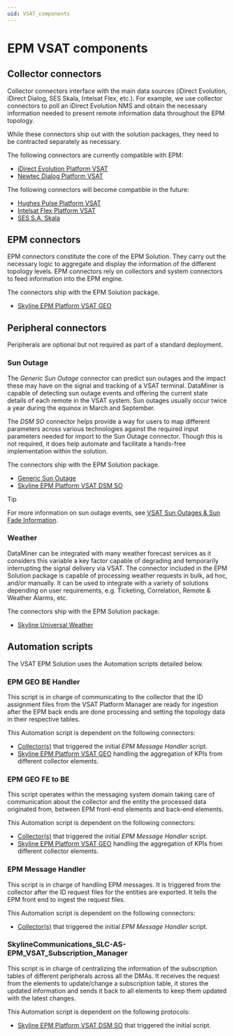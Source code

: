 ```yaml
---
uid: VSAT_components
---
```


# EPM VSAT components

## Collector connectors

Collector connectors interface with the main data sources (iDirect Evolution, iDirect Dialog, SES Skala, Intelsat Flex, etc.). For example, we use collector connectors to poll an iDirect Evolution NMS and obtain the necessary information needed to present remote information data throughout the EPM topology.

While these connectors ship out with the solution packages, they need to be contracted separately as necessary.

The following connectors are currently compatible with EPM:

- [iDirect Evolution Platform VSAT](https://catalog.dataminer.services/details/67205de6-f339-43ea-9f1f-511c99d66337)
- [Newtec Dialog Platform VSAT](https://catalog.dataminer.services/details/cd6febc7-9b01-4a5d-bf28-9346d873da86)

The following connectors will become compatible in the future:

- [Hughes Pulse Platform VSAT](https://catalog.dataminer.services/details/e1efe456-e153-4ba2-bbb6-207408b6b493)
- [Intelsat Flex Platform VSAT](https://catalog.dataminer.services/details/c99eec97-7a93-47ae-acef-1c3ceef4face)
- [SES S.A. Skala](https://catalog.dataminer.services/details/177a52b3-2a9c-4915-a03f-77decc2aa34b)

## EPM connectors

EPM connectors constitute the core of the EPM Solution. They carry out the necessary logic to aggregate and display the information of the different topology levels. EPM connectors rely on collectors and system connectors to feed information into the EPM engine.

The connectors ship with the EPM Solution package.

- [Skyline EPM Platform VSAT GEO](https://catalog.dataminer.services/details/11f62997-a866-4c02-9f64-03dcfcac96ed)

## Peripheral connectors

Peripherals are optional but not required as part of a standard deployment.

### Sun Outage

The *Generic Sun Outage* connector can predict sun outages and the impact these may have on the signal and tracking of a VSAT terminal. DataMiner is capable of detecting sun outage events and offering the current state details of each remote in the VSAT system. Sun outages usually occur twice a year during the equinox in March and September.

The *DSM SO* connector helps provide a way for users to map different parameters across various technologies against the required input parameters needed for import to the Sun Outage connector. Though this is not required, it does help automate and facilitate a hands-free implementation within the solution.

The connectors ship with the EPM Solution package.

- [Generic Sun Outage](https://catalog.dataminer.services/details/ada6ebaf-26a5-45d0-90d1-1025b1adda15)
- [Skyline EPM Platform VSAT DSM SO](https://catalog.dataminer.services/details/67205de6-f339-43ea-9f1f-511c99d66337)

> [!TIP]
> For more information on sun outage events, see [VSAT Sun Outages & Sun Fade Information](https://satoms.com/vsat-sun-outages/).

### Weather

DataMiner can be integrated with many weather forecast services as it considers this variable a key factor capable of degrading and temporarily interrupting the signal delivery via VSAT. The connector included in the EPM Solution package is capable of processing weather requests in bulk, ad hoc, and/or manually. It can be used to integrate with a variety of solutions depending on user requirements, e.g. Ticketing, Correlation, Remote & Weather Alarms, etc.

The connectors ship with the EPM Solution package.

- [Skyline Universal Weather](https://catalog.dataminer.services/details/6664b1b8-6975-4990-bb97-6df0b0239e2e)

## Automation scripts

The VSAT EPM Solution uses the Automation scripts detailed below.

### EPM GEO BE Handler

This script is in charge of communicating to the collector that the ID assignment files from the VSAT Platform Manager are ready for ingestion after the EPM back ends are done processing and setting the topology data in their respective tables.

This Automation script is dependent on the following connectors:

- [Collector(s)](#collector-connectors) that triggered the initial *EPM Message Handler* script.
- [Skyline EPM Platform VSAT GEO](#epm-connectors) handling the aggregation of KPIs from different collector elements.

### EPM GEO FE to BE

This script operates within the messaging system domain taking care of communication about the collector and the entity the processed data originated from, between EPM front-end elements and back-end elements.

This Automation script is dependent on the following connectors:

- [Collector(s)](#collector-connectors) that triggered the initial *EPM Message Handler* script.
- [Skyline EPM Platform VSAT GEO](#epm-connectors) handling the aggregation of KPIs from different collector elements.

### EPM Message Handler

This script is in charge of handling EPM messages. It is triggered from the collector after the ID request files for the entities are exported. It tells the EPM front end to ingest the request files.

This Automation script is dependent on the following connectors:

- [Collector(s)](#collector-connectors) that triggered the initial *EPM Message Handler* script.

### SkylineCommunications_SLC-AS-EPM_VSAT_Subscription_Manager

This script is in charge of centralizing the information of the subscription tables of different peripherals across all the DMAs. It receives the request from the elements to update/change a subscription table, it stores the updated information and sends it back to all elements to keep them updated with the latest changes.

This Automation script is dependent on the following protocols:

- [Skyline EPM Platform VSAT DSM SO](#sun-outage) that triggered the initial script.
